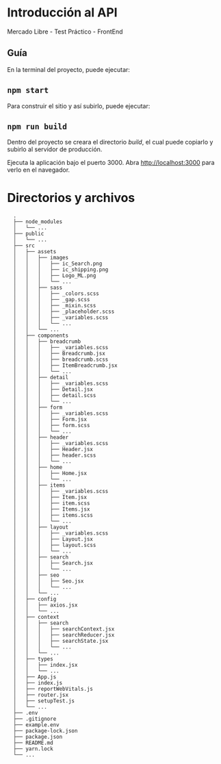 # Introducción al API

Mercado Libre - Test Práctico - FrontEnd
## Guía
En la terminal del proyecto, puede ejecutar:

## `npm start`

Para construir el sitio y así subirlo, puede ejecutar:
## `npm run build`

Dentro del proyecto se creara el directorio *build*, el cual puede copiarlo y subirlo al servidor de producción.

Ejecuta la aplicación bajo el puerto 3000.
Abra [http://localhost:3000](http://localhost:3000) para verlo en el navegador.

# Directorios y archivos

```
  .
  ├── node_modules
  │   └── ...
  ├── public
  │   └── ...
  ├── src
  │   ├── assets
  │   │   ├── images
  │   │   │   ├── ic_Search.png
  │   │   │   ├── ic_shipping.png
  │   │   │   ├── Logo_ML.png
  │   │   │   └── ...
  │   │   ├── sass
  │   │   │   ├── _colors.scss
  │   │   │   ├── _gap.scss
  │   │   │   ├── _mixin.scss
  │   │   │   ├── _placeholder.scss
  │   │   │   ├── _variables.scss
  │   │   │   └── ...
  │   │   └── ...
  │   ├── components
  │   │   ├── breadcrumb
  │   │   │   ├── _variables.scss
  │   │   │   ├── Breadcrumb.jsx
  │   │   │   ├── breadcrumb.scss
  │   │   │   ├── ItemBreadcrumb.jsx
  │   │   │   └── ...
  │   │   ├── detail
  │   │   │   ├── _variables.scss
  │   │   │   ├── Detail.jsx
  │   │   │   ├── detail.scss
  │   │   │   └── ...
  │   │   ├── form
  │   │   │   ├── _variables.scss
  │   │   │   ├── Form.jsx
  │   │   │   ├── form.scss
  │   │   │   └── ...
  │   │   ├── header
  │   │   │   ├── _variables.scss
  │   │   │   ├── Header.jsx
  │   │   │   ├── header.scss
  │   │   │   └── ...
  │   │   ├── home
  │   │   │   ├── Home.jsx
  │   │   │   └── ...
  │   │   ├── items
  │   │   │   ├── _variables.scss
  │   │   │   ├── Item.jsx
  │   │   │   ├── item.scss
  │   │   │   ├── Items.jsx
  │   │   │   ├── items.scss
  │   │   │   └── ...
  │   │   ├── layout
  │   │   │   ├── _variables.scss
  │   │   │   ├── Layout.jsx
  │   │   │   ├── layout.scss
  │   │   │   └── ...
  │   │   ├── search
  │   │   │   ├── Search.jsx
  │   │   │   └── ...
  │   │   ├── seo
  │   │   │   ├── Seo.jsx
  │   │   │   └── ...
  │   │   └── ...
  │   ├── config
  │   │   ├── axios.jsx
  │   │   └── ...
  │   ├── context
  │   │   ├── search
  │   │   │   ├── searchContext.jsx
  │   │   │   ├── searchReducer.jsx
  │   │   │   ├── searchState.jsx
  │   │   │   └── ...
  │   │   └── ...
  │   ├── types
  │   │   ├── index.jsx
  │   │   └── ...
  │   ├── App.js
  │   ├── index.js
  │   ├── reportWebVitals.js
  │   ├── router.jsx
  │   ├── setupTest.js
  │   └── ...
  ├── .env
  ├── .gitignore
  ├── example.env
  ├── package-lock.json
  ├── package.json
  ├── README.md
  ├── yarn.lock
  └── ...
```
